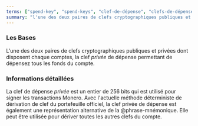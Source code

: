 ```yaml
---
terms: ["spend-key", "spend-keys", "clef-de-dépense", "clefs-de-dépense"]
summary: "l'une des deux paires de clefs cryptographiques publiques et privées dont disposent chaque comptes, la clef *privée* de dépense permettant de dépensez tous les fonds du compte"
---
```


### Les Bases

L'une des deux paires de clefs cryptographiques publiques et privées dont disposent chaque comptes, la clef *privée* de dépense permettant de dépensez tous les fonds du compte.

### Informations détaillées

La clef de dépense *privée* est un entier de 256 bits qui est utilisé pour signer les transactions Monero. Avec l'actuelle méthode déterministe de dérivation de clef du portefeuille officiel, la clef privée de dépense est également une représentation alternative de la @phrase-mnémonique. Elle peut être utilisée pour dériver toutes les autres clefs du compte.
